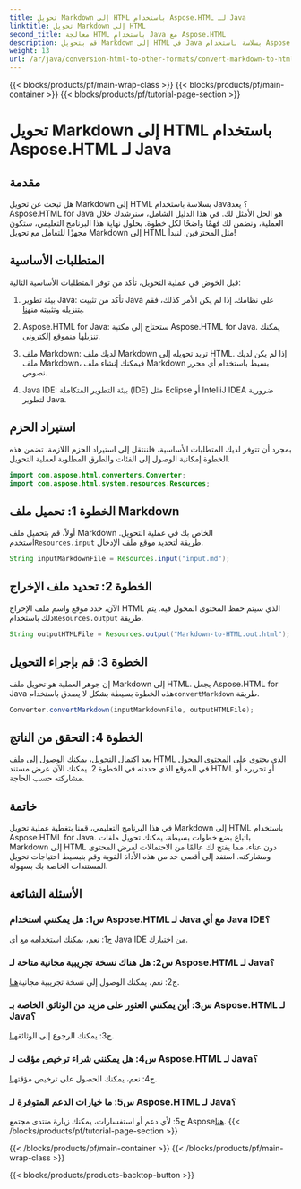 ```yaml
---
title: تحويل Markdown إلى HTML باستخدام Aspose.HTML لـ Java
linktitle: تحويل Markdown إلى HTML
second_title: معالجة HTML باستخدام Java مع Aspose.HTML
description: قم بتحويل Markdown إلى HTML في Java بسلاسة باستخدام Aspose.HTML for Java. اتبع دليلنا خطوة بخطوة لتبسيط احتياجات تحويل المستندات الخاصة بك.
weight: 13
url: /ar/java/conversion-html-to-other-formats/convert-markdown-to-html/
---
```


{{< blocks/products/pf/main-wrap-class >}}
{{< blocks/products/pf/main-container >}}
{{< blocks/products/pf/tutorial-page-section >}}

# تحويل Markdown إلى HTML باستخدام Aspose.HTML لـ Java


## مقدمة

هل تبحث عن تحويل Markdown إلى HTML بسلاسة باستخدام Java؟ يعد Aspose.HTML for Java هو الحل الأمثل لك. في هذا الدليل الشامل، سنرشدك خلال العملية، ونضمن لك فهمًا واضحًا لكل خطوة. بحلول نهاية هذا البرنامج التعليمي، ستكون مجهزًا للتعامل مع تحويل Markdown إلى HTML مثل المحترفين. لنبدأ!

## المتطلبات الأساسية

قبل الخوض في عملية التحويل، تأكد من توفر المتطلبات الأساسية التالية:

1.  بيئة تطوير Java: تأكد من تثبيت Java على نظامك. إذا لم يكن الأمر كذلك، فقم بتنزيله وتثبيته من[هنا](https://www.java.com).

2.  Aspose.HTML for Java: ستحتاج إلى مكتبة Aspose.HTML for Java. يمكنك تنزيلها من[موقع إلكتروني](https://releases.aspose.com/html/java/).

3. ملف Markdown: لديك ملف Markdown تريد تحويله إلى HTML. إذا لم يكن لديك ملف Markdown، فيمكنك إنشاء ملف Markdown بسيط باستخدام أي محرر نصوص.

4. Java IDE: بيئة التطوير المتكاملة (IDE) مثل Eclipse أو IntelliJ IDEA ضرورية لتطوير Java.

## استيراد الحزم

بمجرد أن تتوفر لديك المتطلبات الأساسية، فلننتقل إلى استيراد الحزم اللازمة. تضمن هذه الخطوة إمكانية الوصول إلى الفئات والطرق المطلوبة لعملية التحويل.

```java
import com.aspose.html.converters.Converter;
import com.aspose.html.system.resources.Resources;
```

## الخطوة 1: تحميل ملف Markdown

 أولاً، قم بتحميل ملف Markdown الخاص بك في عملية التحويل. استخدم`Resources.input` طريقة لتحديد موقع ملف الإدخال.

```java
String inputMarkdownFile = Resources.input("input.md");
```

## الخطوة 2: تحديد ملف الإخراج

 الآن، حدد موقع واسم ملف الإخراج HTML الذي سيتم حفظ المحتوى المحول فيه. يتم ذلك باستخدام`Resources.output` طريقة.

```java
String outputHTMLFile = Resources.output("Markdown-to-HTML.out.html");
```

## الخطوة 3: قم بإجراء التحويل

 إن جوهر العملية هو تحويل ملف Markdown إلى HTML. يجعل Aspose.HTML for Java هذه الخطوة بسيطة بشكل لا يصدق باستخدام`convertMarkdown` طريقة.

```java
Converter.convertMarkdown(inputMarkdownFile, outputHTMLFile);
```

## الخطوة 4: التحقق من الناتج

بعد اكتمال التحويل، يمكنك الوصول إلى ملف HTML الذي يحتوي على المحتوى المحول في الموقع الذي حددته في الخطوة 2. يمكنك الآن عرض مستند HTML أو تحريره أو مشاركته حسب الحاجة.

## خاتمة

في هذا البرنامج التعليمي، قمنا بتغطية عملية تحويل Markdown إلى HTML باستخدام Aspose.HTML for Java. باتباع بضع خطوات بسيطة، يمكنك تحويل ملفات Markdown إلى HTML دون عناء، مما يفتح لك عالمًا من الاحتمالات لعرض المحتوى ومشاركته. استفد إلى أقصى حد من هذه الأداة القوية وقم بتبسيط احتياجات تحويل المستندات الخاصة بك بسهولة.

## الأسئلة الشائعة

### س1: هل يمكنني استخدام Aspose.HTML لـ Java مع أي Java IDE؟

ج1: نعم، يمكنك استخدامه مع أي Java IDE من اختيارك.

### س2: هل هناك نسخة تجريبية مجانية متاحة لـ Aspose.HTML لـ Java؟

 ج2: نعم، يمكنك الوصول إلى نسخة تجريبية مجانية[هنا](https://releases.aspose.com/html/java).

### س3: أين يمكنني العثور على مزيد من الوثائق الخاصة بـ Aspose.HTML لـ Java؟

 ج3: يمكنك الرجوع إلى الوثائق[هنا](https://reference.aspose.com/html/java/).

### س4: هل يمكنني شراء ترخيص مؤقت لـ Aspose.HTML لـ Java؟

 ج4: نعم، يمكنك الحصول على ترخيص مؤقت[هنا](https://purchase.aspose.com/temporary-license/).

### س5: ما خيارات الدعم المتوفرة لـ Aspose.HTML لـ Java؟

 ج5: لأي دعم أو استفسارات، يمكنك زيارة منتدى مجتمع Aspose[هنا](https://forum.aspose.com/).
{{< /blocks/products/pf/tutorial-page-section >}}

{{< /blocks/products/pf/main-container >}}
{{< /blocks/products/pf/main-wrap-class >}}

{{< blocks/products/products-backtop-button >}}
